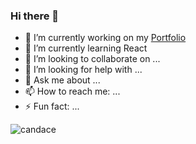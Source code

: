 ### Hi there 👋

- 🔭 I’m currently working on my [Portfolio](https://fierce-springs-79146.herokuapp.com/)
- 🌱 I’m currently learning React
- 👯 I’m looking to collaborate on ...
- 🤔 I’m looking for help with ...
- 💬 Ask me about ...
- 📫 How to reach me: ...
- ⚡ Fun fact: ...

![candace](https://media.giphy.com/media/ZeKYWDAvROV3BGwCXR/giphy.gif)
